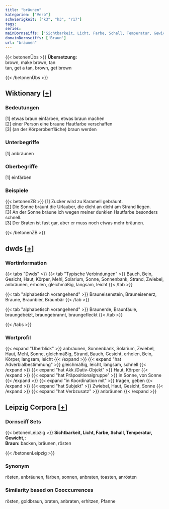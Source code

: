 ```yaml
---
title: "bräunen"
kategorien: ["Verb"]
schwierigkeit: ["k3", "h3", "r17"]
tags:
series:
mainDornseiffs: ['Sichtbarkeit, Licht, Farbe, Schall, Temperatur, Gewicht,']
domainDornseiffs: ['Braun']
url: "bräunen"
---
```


{{< betonenÜbs >}}
**Übersetzung:**  
brown, make brown, tan  
tan, get a tan, brown, get  brown  
  
{{< /betonenÜbs >}}

## Wiktionary [[+](https://de.wiktionary.org/wiki/bräunen)]

### Bedeutungen
[1] etwas braun einfärben, etwas braun machen  
[2] einer Person eine braune Hautfarbe verschaffen  
[3] (an der Körperoberfläche) braun werden  

### Unterbegriffe
[1] anbräunen  

### Oberbegriffe
[1] einfärben  

### Beispiele
{{< betonenZB >}}
[1] Zucker wird zu Karamell gebräunt.  
[2] Die Sonne bräunt die Urlauber, die dicht an dicht am Strand liegen.  
[3] An der Sonne bräune ich wegen meiner dunklen Hautfarbe besonders schnell.  
[3] Der Braten ist fast gar, aber er muss noch etwas mehr bräunen.  

{{< /betonenZB >}}


## dwds [[+](https://www.dwds.de/wb/bräunen)]

### Wortinformation
{{< tabs "Dwds" >}}
{{< tab "Typische Verbindungen" >}}
Bauch, Bein, Gesicht, Haut, Körper, Mehl, Solarium, Sonne, Sonnenbank, Strand, Zwiebel, anbräunen, erholen, gleichmäßig, langsam, leicht
{{< /tab >}}

{{< tab "alphabetisch vorangehend" >}}
Brauneisenstein, Brauneisenerz, Braune, Braunbier, Braunbär
{{< /tab >}}

{{< tab "alphabetisch vorangehend" >}}
Braunerde, Braunfäule, braungebeizt, braungebrannt, braungefleckt
{{< /tab >}}

{{< /tabs >}}

### Wortprofil
{{< expand "Überblick" >}} anbräunen, Sonnenbank, Solarium, Zwiebel, Haut, Mehl, Sonne, gleichmäßig, Strand, Bauch, Gesicht, erholen, Bein, Körper, langsam, leicht {{< /expand >}}
{{< expand "hat Adverbialbestimmung" >}} gleichmäßig, leicht, langsam, schnell {{< /expand >}}
{{< expand "hat Akk./Dativ-Objekt" >}} Haut, Körper {{< /expand >}}
{{< expand "hat Präpositionalgruppe" >}} in Sonne, von Sonne {{< /expand >}}
{{< expand "in Koordination mit" >}} tragen, geben {{< /expand >}}
{{< expand "hat Subjekt" >}} Zwiebel, Haut, Gesicht, Sonne {{< /expand >}}
{{< expand "hat Verbzusatz" >}} anbräunen {{< /expand >}}

## Leipzig Corpora [[+](https://corpora.uni-leipzig.de/en/res?word=bräunen&corpusId=deu_newscrawl-public_2018)]

### Dornseiff Sets
{{< betonenLeipzig >}}
**Sichtbarkeit, Licht, Farbe, Schall, Temperatur, Gewicht,:**  
**Braun:** backen, bräunen, rösten  

{{< /betonenLeipzig >}}

### Synonym
rösten, anbräunen, färben, sonnen, anbraten, toasten, anrösten


### Similarity based on Cooccurrences
rösten, goldbraun, braten, anbraten, erhitzen, Pfanne

